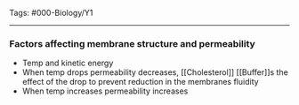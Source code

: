 Tags: #000-Biology/Y1

---
### Factors affecting membrane structure and permeability
- Temp and kinetic energy
- When temp drops permeability decreases, [[Cholesterol]] [[Buffer]]s the effect of the drop to prevent reduction in the membranes fluidity
- When temp increases permeability increases